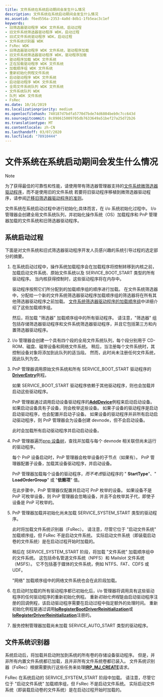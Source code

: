 ```yaml
---
title: 文件系统在系统启动期间会发生什么情况
description: 文件系统在系统启动期间会发生什么情况
ms.assetid: f6ed556a-2353-4a0d-8db1-1fb5eac3c1ef
keywords:
- 旧筛选器驱动程序 WDK 文件系统、启动过程
- 旧文件系统筛选器驱动程序 WDK，启动过程
- 旧式文件系统驱动程序 WDK，启动过程
- 文件系统识别器 WDK
- FsRec WDK
- 旧筛选器驱动程序 WDK 文件系统，驱动程序加载
- 旧文件系统筛选器驱动程序 WDK，驱动程序加载
- 驱动程序加载 WDK 文件系统
- 正在加载驱动程序 WDK 文件系统
- 加载顺序组 WDK 文件系统
- 重新初始化例程文件系统
- 启动驱动程序 WDK 文件系统
- 启动驱动程序 WDK 文件系统
- 全局文件系统队列 WDK 文件系统
- 文件系统队列 WDK
- 队列 WDK 文件系统
- FsRec
ms.date: 10/16/2019
ms.localizationpriority: medium
ms.openlocfilehash: 740187d7bdfa5770d7bde74d6804beb9c7cc643d
ms.sourcegitcommit: 8c898615009705db7633649a51bef27a25d72b26
ms.translationtype: MT
ms.contentlocale: zh-CN
ms.lasthandoff: 03/07/2020
ms.locfileid: "78910444"
---
```

# <a name="what-happens-to-file-systems-during-system-boot"></a>文件系统在系统启动期间会发生什么情况

> [!NOTE]
> 为了获得最佳的可靠性和性能，请使用带有筛选器管理器支持的[文件系统微筛选器驱动程序](https://docs.microsoft.com/windows-hardware/drivers/ifs/filter-manager-concepts)，而不是使用旧的文件系统 若要将旧驱动程序移植到微筛选器驱动程序，请参阅[迁移旧筛选器驱动程序的准则](guidelines-for-porting-legacy-filter-drivers.md)。

文件系统在系统启动过程中进行初始化;具体而言，在 i/o 系统初始化过程中。 I/o 管理器会创建全局文件系统队列，并初始化操作系统（OS）加载程序和 PnP 管理器加载的文件系统和旧筛选器驱动程序。

## <a name="system-boot-process"></a>系统启动过程

下面是对文件系统和旧式筛选器驱动程序开发人员感兴趣的系统引导过程的选定部分的摘要。

1. 在系统启动过程中，操作系统加载程序会在加载程序将控制转移到内核之前，加载启动文件系统、原始文件系统以及 SERVICE_BOOT_START 类型的所有驱动程序。 当内核获得控制时，这些驱动程序将在内存中。

   驱动程序按照它们所分配到的加载顺序组的顺序进行加载。 在文件系统筛选器中，分配给一个新的文件系统筛选器驱动程序加载顺序组的筛选器将在所有其他筛选器驱动程序之前加载。 [文件系统筛选器驱动程序的加载顺序组](load-order-groups-for-file-system-filter-drivers.md)中详细介绍了这些加载顺序组。

   然后，将加载 "筛选器" 加载顺序组中的所有驱动程序。 请注意，"筛选器" 组包括存储筛选器驱动程序和文件系统筛选器驱动程序，并且它包括第三方和内置筛选器驱动程序。

2. I/o 管理器会创建一个具有四个段的全局文件系统队列，每个段分别用于 CD-ROM、磁盘、磁带设备和网络文件系统。 稍后，当注册每个文件系统时，其控制设备对象将添加到此队列的适当段。 然而，此时尚未注册任何文件系统，因此队列为空。

3. PnP 管理器调用原始文件系统和所有 SERVICE_BOOT_START 驱动程序的[**DriverEntry**](https://docs.microsoft.com/windows-hardware/drivers/ddi/wdm/nc-wdm-driver_initialize)例程。

   如果 SERVICE_BOOT_START 驱动程序依赖于其他驱动程序，则也会加载并启动这些驱动程序。

   PnP 管理器通过调用启动设备驱动程序的[**AddDevice**](https://docs.microsoft.com/windows-hardware/drivers/ddi/wdm/nc-wdm-driver_add_device)例程来启动启动设备。 如果启动设备具有子设备，则会枚举这些设备。 如果子设备的驱动程序是启动启动驱动程序，也会配置并启动子设备。 如果设备的驱动程序并非所有启动启动驱动程序，则 PnP 管理器会为设备创建 devnode，但不会启动设备。

   此时会加载所有启动驱动程序并启动启动设备。

4. PnP 管理器遍历[pnp 设备树](https://docs.microsoft.com/windows-hardware/drivers/kernel/device-tree)，查找并加载与每个 devnode 相关联但尚未运行的驱动程序。

   每个 PnP 设备启动时，PnP 管理器会枚举设备的子节点（如果有）。 PnP 管理器配置子设备，加载其设备驱动程序，并启动设备。

   PnP 管理器加载每个设备的驱动程序，*而不考虑*驱动程序的 " **StartType**"、" **LoadOrderGroup**" 或 "**依赖项**" 值。

   在此步骤中，PnP 管理器仅配置并启动可 PnP 枚举的设备。 如果设备不是 PnP 可枚举设备，则 PnP 管理器会忽略设备，并且不会枚举其子代，即使子设备是 PnP 可枚举的。

5. PnP 管理器加载并初始化尚未加载 SERVICE_SYSTEM_START 类型的驱动程序。

   此时将加载文件系统识别器（FsRec）。 请注意，尽管它位于 "启动文件系统" 加载顺序组，但 FsRec 不是启动文件系统。 实际启动文件系统（即装载启动卷的文件系统）是在启动过程开始时加载的。

   稍后在 SERVICE_SYSTEM_START 阶段，将加载 "文件系统" 加载顺序组中的文件系统。 这包括命名管道文件系统（NPFS）和 Mailslot 文件系统（MSFS）。 它不包括基于媒体的文件系统，例如 NTFS、FAT、CDFS 或 UDF。

   "网络" 加载顺序组中的网络文件系统也会在此阶段加载。

6. 在启动时加载的所有驱动程序都已初始化后，i/o 管理器将调用具有这些驱动程序的任何驱动程序的重新初始化例程。 重新*初始化例程*是由启动驱动程序注册的回调例程，该启动驱动程序需要在启动过程中指定额外的处理时间。 重新初始化例程是通过调用[**IoRegisterBootDriverReinitialization**](https://docs.microsoft.com/windows-hardware/drivers/ddi/ntddk/nf-ntddk-ioregisterbootdriverreinitialization)或[**IoRegisterDriverReinitialization**](https://docs.microsoft.com/windows-hardware/drivers/ddi/ntddk/nf-ntddk-ioregisterdriverreinitialization)注册的。

7. 服务控制管理器加载尚未加载 SERVICE_AUTO_START 类型的驱动程序。

## <a name="file-system-recognizer"></a>文件系统识别器

系统启动后，将加载并启动附加到系统的所有卷的存储设备驱动程序。 但是，并非所有内置文件系统都已加载，且并非所有文件系统卷都已装入。 文件系统识别器（FsRec）根据需要执行这些任务来处理[**IRP_MJ_CREATE**](https://docs.microsoft.com/windows-hardware/drivers/ifs/irp-mj-create)请求。

FsRec 在系统启动的 SERVICE_SYSTEM_START 阶段中加载。 请注意，尽管它位于 "启动文件系统" 加载顺序组，但 FsRec 不是启动文件系统。 实际启动文件系统（即装载启动卷的文件系统）是在启动过程开始时加载的。
